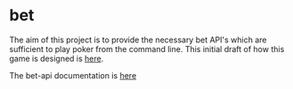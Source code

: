 # bet
The aim of this project is to provide the necessary bet API's which are sufficient to play poker from the command line. This  initial draft of how this game is designed is [here](./docs/BET_Initial_Draft.md).
























The bet-api documentation is [here](./docs/bet-api.md)
